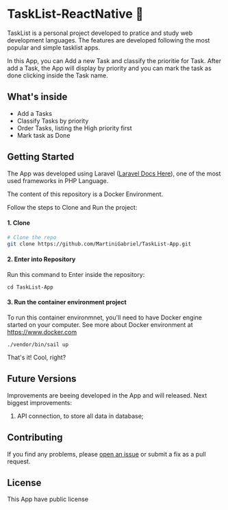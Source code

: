 # TaskList-ReactNative 🚀

TaskList is a personal project developed to pratice and study web development languages. The features are developed following the most popular and simple tasklist apps.

In this App, you can Add a new Task and classify the prioritie for Task. After add a Task, the App will display by priority and you can mark the task as done clicking inside the Task name. 


## What's inside

- Add a Tasks
- Classify Tasks by priority
- Order Tasks, listing the High priority first
- Mark task as Done

## Getting Started

The App was developed using Laravel ([Laravel Docs Here](https://laravel.com/)), one of the most used frameworks in PHP Language.

The content of this repository is a Docker Environment.

Follow the steps to Clone and Run the project:

#### 1. Clone

```bash
# Clone the repo
git clone https://github.com/MartiniGabriel/TaskList-App.git
```


#### 2. Enter into Repository

Run this command to Enter inside the repository:
```
cd TaskList-App
```


#### 3. Run the container environment project
To run this container environmnet, you'll need to have Docker engine started on your computer.
See more about Docker environment at https://www.docker.com
```
./vendor/bin/sail up
```

That's it! Cool, right?

## Future Versions

Improvements are beeing developed in the App and will released.
Next biggest improvements:
  1. API connection, to store all data in database;


## Contributing

If you find any problems, please [open an issue](https://github.com/MartiniGabriel/TaskList-App/issues/new) or submit a fix as a pull request.


## License
This App have public license
